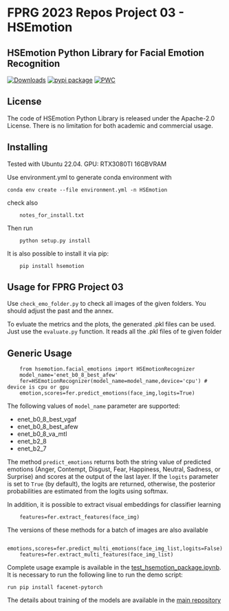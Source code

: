 # FPRG 2023 Repos Project 03 - HSEmotion

## HSEmotion Python Library for Facial Emotion Recognition
[![Downloads](https://static.pepy.tech/personalized-badge/hsemotion?period=total&units=international_system&left_color=grey&right_color=blue&left_text=pip%20installs)](https://pepy.tech/project/hsemotion)
[![pypi package](https://img.shields.io/badge/version-v0.2.0-blue)](https://pypi.org/project/hsemotion)
[![PWC](https://img.shields.io/endpoint.svg?url=https://paperswithcode.com/badge/classifying-emotions-and-engagement-in-online/facial-expression-recognition-on-affectnet)](https://paperswithcode.com/sota/facial-expression-recognition-on-affectnet?p=classifying-emotions-and-engagement-in-online)

## License

The code of HSEmotion Python Library is released under the Apache-2.0 License. There is no limitation for both academic and commercial usage.

## Installing

Tested with Ubuntu 22.04. GPU: RTX3080TI 16GBVRAM

Use environment.yml to generate conda environment with

```
conda env create --file environment.yml -n HSEmotion
```

check also 

```
    notes_for_install.txt
```
Then run

```
    python setup.py install
```

It is also possible to install it via pip:
```
    pip install hsemotion
```

## Usage for FPRG Project 03

Use ```check_emo_folder.py``` to check all images of the given folders. You should adjust the past and the annex.

To evluate the metrics and the plots, the generated .pkl files can be used. Just use the ```evaluate.py``` function. It reads all the .pkl files of te given folder



## Generic Usage

```
    from hsemotion.facial_emotions import HSEmotionRecognizer
    model_name='enet_b0_8_best_afew'
    fer=HSEmotionRecognizer(model_name=model_name,device='cpu') # device is cpu or gpu
    emotion,scores=fer.predict_emotions(face_img,logits=True)
```

The following values of `model_name` parameter are supported:
- enet_b0_8_best_vgaf
- enet_b0_8_best_afew
- enet_b0_8_va_mtl
- enet_b2_8
- enet_b2_7

The method `predict_emotions` returns both the string value of predicted emotions (Anger, Contempt, Disgust, Fear, Happiness, Neutral, Sadness, or Surprise) and scores at the output of the last layer. 
If the `logits` parameter is set to `True` (by default), the logits are returned, otherwise, the posterior probabilities are estimated from the logits using softmax.

In addition, it is possible to extract visual embeddings for classifier learning
```
    features=fer.extract_features(face_img)
```

The versions of these methods for a batch of images are also available
```
    emotions,scores=fer.predict_multi_emotions(face_img_list,logits=False)
    features=fer.extract_multi_features(face_img_list)
```

Complete usage example is available in the [test_hsemotion_package.ipynb](demo/test_hsemotion_package.ipynb). It is necessary to run the following line to run the demo script:
```
run pip install facenet-pytorch
```

The details about training of the models are available in the [main repository](https://github.com/HSE-asavchenko/face-emotion-recognition)
